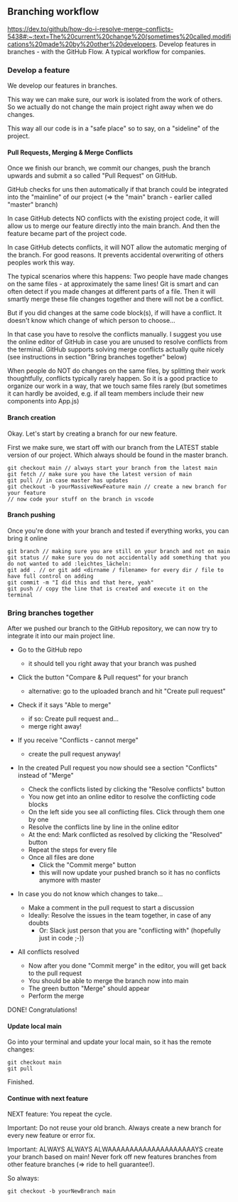 ## Branching workflow
https://dev.to/github/how-do-i-resolve-merge-conflicts-5438#:~:text=The%20current%20change%20(sometimes%20called,modifications%20made%20by%20other%20developers.
Develop features in branches - with the GitHub Flow. A typical workflow for companies.

### Develop a feature

We develop our features in branches.

This way we can make sure, our work is isolated from the work of others. So we actually do not change the main project right away when we do changes.

This way all our code is in a "safe place" so to say, on a "sideline" of the project.

#### Pull Requests, Merging & Merge Conflicts

Once we finish our branch, we commit our changes, push the branch upwards and submit a so called "Pull Request" on GitHub. 

GitHub checks for uns then automatically if that branch could be integrated into the "mainline" of our project (=> the "main" branch - earlier called "master" branch)

In case GitHub detects NO conflicts with the existing project code, it will allow us to merge our feature directly into the main branch. And then the feature became part of the project code. 

In case GitHub detects conflicts, it will NOT allow the automatic merging of the branch. For good reasons. It prevents accidental overwriting of others peoples work this way.

The typical scenarios where this happens: Two people have made changes on the same files - at approximately the same lines! Git is smart and can often detect if you made changes at different parts of a file. Then it will smartly merge these file changes together and there will not be a conflict. 

But if you did changes at the same code block(s), if will have a conflict. It doesn't know which change of which person to choose... 

In that case you have to resolve the conflicts manually. I suggest you use the online editor of GitHub in case you are unused to resolve conflicts from the terminal. GitHub supports solving merge conflicts actually quite nicely (see instructions in section "Bring branches together" below)

When people do NOT do changes on the same files, by splitting their work thoughtfully, conflicts typically rarely happen. So it is a good practice to organize our work in a way, that we touch same files rarely (but sometimes it can hardly be avoided, e.g. if all team members include their new components into App.js)

#### Branch creation

Okay. Let's start by creating a branch for our new feature.

First we make sure, we start off with our branch from the LATEST stable version of our project. Which always should be found in the master branch.

```
git checkout main // always start your branch from the latest main
git fetch // make sure you have the latest version of main
git pull // in case master has updates
git checkout -b yourMassiveNewFeature main // create a new branch for your feature
// now code your stuff on the branch in vscode
```

#### Branch pushing

Once you're done with your branch and tested if everything works, you can bring it online

```
git branch // making sure you are still on your branch and not on main
git status // make sure you do not accidentally add something that you do not wanted to add :leichtes_lächeln:
git add . // or git add <dirname / filename> for every dir / file to have full control on adding
git commit -m "I did this and that here, yeah"
git push // copy the line that is created and execute it on the terminal
```

### Bring branches together

After we pushed our branch to the GitHub repository, we can now try to integrate it into our main project line.


- Go to the GitHub repo
  - it should tell you right away that your branch was pushed

- Click the button "Compare & Pull request" for your branch
  - alternative: go to the uploaded branch and hit "Create pull request"

- Check if it says "Able to merge" 
  - if so: Create pull request and...
  - merge right away!

- If you receive "Conflicts - cannot merge" 
  - create the pull request anyway!

- In the created Pull request you now should see a section "Conflicts" instead of "Merge"
  - Check the conflicts listed by clicking the "Resolve conflicts" button
  - You now get into an online editor to resolve the conflicting code blocks 
  - On the left side you see all conflicting files. Click through them one by one
  - Resolve the conflicts line by line in the online editor
  - At the end: Mark conflicted as resolved by clicking the "Resolved" button
  - Repeat the steps for every file
  - Once all files are done
    - Click the "Commit merge" button 
    - this will now update your pushed branch so it has no conflicts anymore with master

- In case you do not know which changes to take...
  - Make a comment in the pull request to start a discussion
  - Ideally: Resolve the issues in the team together, in case of any doubts
    - Or: Slack just person that you are "conflicting with" (hopefully just in code ;-))

- All conflicts resolved
  - Now after you done "Commit merge" in the editor, you will get back to the pull request
  - You should be able to merge the branch now into main
  - The green button "Merge" should appear
  - Perform the merge

DONE! Congratulations!


#### Update local main

Go into your terminal and update your local main, so it has the remote changes:
```
git checkout main
git pull
```

Finished.

#### Continue with next feature

NEXT feature: You repeat the cycle.

Important: Do not reuse your old branch. Always create a new branch for every new feature or error fix.

Important: ALWAYS ALWAYS ALWAAAAAAAAAAAAAAAAAAAAYS create your branch based on main! 
Never fork off new features branches from other feature branches (=> ride to hell guarantee!).

So always:

`git checkout -b yourNewBranch main`


